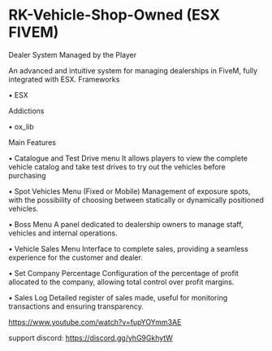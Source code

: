 # RK-Vehicle-Shop-Owned  (ESX FIVEM)
Dealer System Managed by the Player

An advanced and intuitive system for managing dealerships in FiveM, fully integrated with ESX.
Frameworks

   • ESX

Addictions

   • ox_lib

Main Features

 • Catalogue and Test Drive menu
    It allows players to view the complete vehicle catalog and take test drives to try out the vehicles before purchasing

   • Spot Vehicles Menu (Fixed or Mobile)
    Management of exposure spots, with the possibility of choosing between statically or dynamically positioned vehicles.

   • Boss Menu
    A panel dedicated to dealership owners to manage staff, vehicles and internal operations.

   • Vehicle Sales Menu
    Interface to complete sales, providing a seamless experience for the customer and dealer.

   • Set Company Percentage
    Configuration of the percentage of profit allocated to the company, allowing total control over profit margins.

   • Sales Log
    Detailed register of sales made, useful for monitoring transactions and ensuring transparency.

https://www.youtube.com/watch?v=fupYOYmm3AE

support discord: https://discord.gg/yhG9GkhytW

